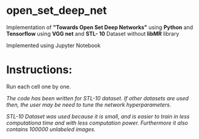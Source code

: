 # open_set_deep_net
Implementation of **"Towards Open Set Deep Networks"** using **Python** and **Tensorflow** using **VGG net** and **STL- 10** Dataset without **libMR** library

Implemented using Jupyter Notebook

# Instructions:

Run each cell one by one.

*The code has been written for STL-10 dataset. If other datasets are used then, the user may be need to tune the network hyperparameters.*

*STL-10 Dataset was used because it is small, and is easier to train in less computationa time and with less computation power. Furthermore it also contains 100000 unlabeled images.*

